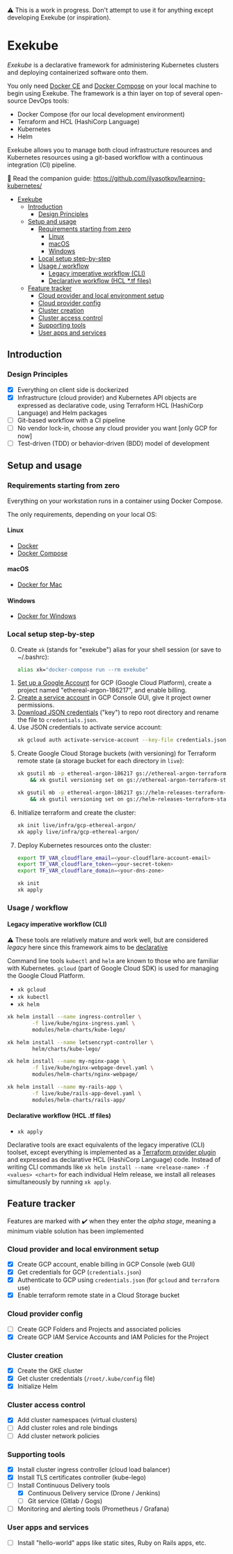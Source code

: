 ⚠️ This is a work in progress. Don't attempt to use it for anything except developing Exekube (or inspiration).

# Exekube

*Exekube* is a declarative framework for administering Kubernetes clusters and deploying containerized software onto them.

You only need [Docker CE](/) and [Docker Compose](/) on your local machine to begin using Exekube. The framework is a thin layer on top of several open-source DevOps tools:

- Docker Compose (for our local development environment)
- Terraform and HCL (HashiCorp Language)
- Kubernetes
- Helm

Exekube allows you to manage both cloud infrastructure resources and Kubernetes resources using a git-based workflow with a continuous integration (CI) pipeline.

📘 Read the companion guide: <https://github.com/ilyasotkov/learning-kubernetes/>

<!-- TOC depthFrom:1 depthTo:6 withLinks:1 updateOnSave:1 orderedList:0 -->

- [Exekube](#exekube)
	- [Introduction](#introduction)
		- [Design Principles](#design-principles)
	- [Setup and usage](#setup-and-usage)
		- [Requirements starting from zero](#requirements-starting-from-zero)
			- [Linux](#linux)
			- [macOS](#macos)
			- [Windows](#windows)
		- [Local setup step-by-step](#local-setup-step-by-step)
		- [Usage / workflow](#usage-workflow)
			- [Legacy imperative workflow (CLI)](#legacy-imperative-workflow-cli)
			- [Declarative workflow (HCL *.tf files)](#declarative-workflow-hcl-tf-files)
	- [Feature tracker](#feature-tracker)
		- [Cloud provider and local environment setup](#preparation)
		- [Cloud provider config](#cloud-provider-config)
		- [Cluster creation](#cluster-creation)
		- [Cluster access control](#cluster-access-control)
		- [Supporting tools](#supporting-tools)
		- [User apps and services](#user-apps-and-services)

<!-- /TOC -->

## Introduction

### Design Principles

- [x] Everything on client side is dockerized
- [x] Infrastructure (cloud provider) and Kubernetes API objects are expressed as declarative code, using Terraform HCL (HashiCorp Language) and Helm packages
- [ ] Git-based workflow with a CI pipeline
- [ ] No vendor lock-in, choose any cloud provider you want [only GCP for now]
- [ ] Test-driven (TDD) or behavior-driven (BDD) model of development

## Setup and usage

### Requirements starting from zero

Everything on your workstation runs in a container using Docker Compose.

The only requirements, depending on your local OS:

#### Linux

- [Docker](/)
- [Docker Compose](/)

#### macOS

- [Docker for Mac](/)

#### Windows

- [Docker for Windows](/)

### Local setup step-by-step

0. Create `xk` (stands for "exekube") alias for your shell session (or save to ~/.bashrc):
    ```bash
    alias xk="docker-compose run --rm exekube"
    ```
1. [Set up a Google Account](https://console.cloud.google.com/) for GCP (Google Cloud Platform), create a project named "ethereal-argon-186217", and enable billing.
2. [Create a service account](/) in GCP Console GUI, give it project owner permissions.
3. [Download JSON credentials](/) ("key") to repo root directory and rename the file to `credentials.json`.
4. Use JSON credentials to activate service account:
    ```sh
    xk gcloud auth activate-service-account --key-file credentials.json
    ```
5. Create Google Cloud Storage buckets (with versioning) for Terraform remote state (a storage bucket for each directory in `live`):
    ```sh
    xk gsutil mb -p ethereal-argon-186217 gs://ethereal-argon-terraform-state \
        && xk gsutil versioning set on gs://ethereal-argon-terraform-state
    ```
    ```sh
    xk gsutil mb -p ethereal-argon-186217 gs://helm-releases-terraform-state \
        && xk gsutil versioning set on gs://helm-releases-terraform-state
    ```
6. Initialize terraform and create the cluster:
    ```sh
    xk init live/infra/gcp-ethereal-argon/
    xk apply live/infra/gcp-ethereal-argon/
    ```
7. Deploy Kubernetes resources onto the cluster:
    ```sh
    export TF_VAR_cloudflare_email=<your-cloudflare-account-email>
    export TF_VAR_cloudflare_token=<your-secret-token>
    export TF_VAR_cloudflare_domain=<your-dns-zone>

    xk init
    xk apply
    ```

### Usage / workflow

#### Legacy imperative workflow (CLI)

⚠️ These tools are relatively mature and work well, but are considered *legacy* here since this framework aims to be [declarative](/)

Command line tools `kubectl` and `helm` are known to those who are familiar with Kubernetes. `gcloud` (part of Google Cloud SDK) is used for managing the Google Cloud Platform.

- `xk gcloud`
- `xk kubectl`
- `xk helm`

```sh
xk helm install --name ingress-controller \
        -f live/kube/nginx-ingress.yaml \
        modules/helm-charts/kube-lego/

xk helm install --name letsencrypt-controller \
        helm/charts/kube-lego/

xk helm install --name my-nginx-page \
        -f live/kube/nginx-webpage-devel.yaml \
        modules/helm-charts/nginx-webpage/

xk helm install --name my-rails-app \
        -f live/kube/rails-app-devel.yaml \
        modules/helm-charts/rails-app/
```

#### Declarative workflow (HCL .tf files)

- `xk apply`

Declarative tools are exact equivalents of the legacy imperative (CLI) toolset, except everything is implemented as a [Terraform provider plugin](/) and expressed as declarative HCL (HashiCorp Language) code. Instead of writing CLI commands like `xk helm install --name <release-name> -f <values> <chart>` for each individual Helm release, we install all releases simultaneously by running `xk apply`.

## Feature tracker

Features are marked with ✔️ when they enter the *alpha stage*, meaning a minimum viable solution has been implemented

### Cloud provider and local environment setup

- [x] Create GCP account, enable billing in GCP Console (web GUI)
- [x] Get credentials for GCP (`credentials.json`)
- [x] Authenticate to GCP using `credentials.json` (for `gcloud` and `terraform` use)
- [x] Enable terraform remote state in a Cloud Storage bucket

### Cloud provider config

- [ ] Create GCP Folders and Projects and associated policies
- [x] Create GCP IAM Service Accounts and IAM Policies for the Project

### Cluster creation

- [x] Create the GKE cluster
- [x] Get cluster credentials (`/root/.kube/config` file)
- [x] Initialize Helm

### Cluster access control

- [x] Add cluster namespaces (virtual clusters)
- [ ] Add cluster roles and role bindings
- [ ] Add cluster network policies

### Supporting tools

- [x] Install cluster ingress controller (cloud load balancer)
- [x] Install TLS certificates controller (kube-lego)
- [ ] Install Continuous Delivery tools
    - [x] Continuous Delivery service (Drone / Jenkins)
    - [ ] Git service (Gitlab / Gogs)
- [ ] Monitoring and alerting tools (Prometheus / Grafana)

### User apps and services

- [ ] Install "hello-world" apps like static sites, Ruby on Rails apps, etc.
